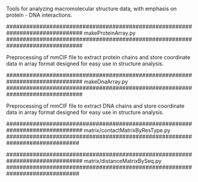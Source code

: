 
Tools for analyzing macromolecular structure data, with emphasis on
protein - DNA interactions.

###############################################################################
makeProteinArray.py
###############################################################################

Preprocessing of mmCIF file to extract protein chains and store coordinate
data in array format designed for easy use in structure analysis.

###############################################################################
makeDnaArray.py
###############################################################################

Preprocessing of mmCIF file to extract DNA chains and store coordinate
data in array format designed for easy use in structure analysis.

###############################################################################
matrix/contactMatrixByResType.py
##############################################################################

###############################################################################
matrix/distanceMatrixBySeq.py
##############################################################################
